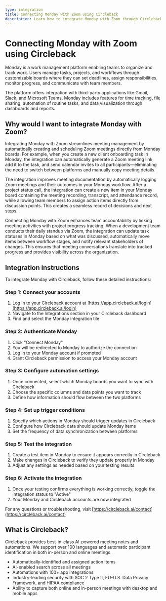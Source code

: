 ```yaml
---
type: integration
title: Connecting Monday with Zoom using Circleback
description: Learn how to integrate Monday with Zoom through Circleback to streamline meeting management, improve documentation, and enhance team accountability.
---
```


# Connecting Monday with Zoom using Circleback

Monday is a work management platform enabling teams to organize and track work. Users manage tasks, projects, and workflows through customizable boards where they can set deadlines, assign responsibilities, monitor progress, and communicate with team members.

The platform offers integration with third-party applications like Gmail, Slack, and Microsoft Teams. Monday includes features for time tracking, file sharing, automation of routine tasks, and data visualization through dashboards and reports.

## Why would I want to integrate Monday with Zoom?

Integrating Monday with Zoom streamlines meeting management by automatically creating and scheduling Zoom meetings directly from Monday boards. For example, when you create a new client onboarding task in Monday, the integration can automatically generate a Zoom meeting link, add it to the task, and send calendar invites to all participants—eliminating the need to switch between platforms and manually copy meeting details.

The integration improves meeting documentation by automatically logging Zoom meetings and their outcomes in your Monday workflow. After a project status call, the integration can create a new item in your Monday board containing the meeting recording, transcript, and attendance record, while allowing team members to assign action items directly from discussion points. This creates a seamless record of decisions and next steps.

Connecting Monday with Zoom enhances team accountability by linking meeting activities with project progress tracking. When a development team conducts their daily standup via Zoom, the integration can update task statuses in Monday based on what was discussed, automatically move items between workflow stages, and notify relevant stakeholders of changes. This ensures that meeting conversations translate into tracked progress and provides visibility across the organization.

## Integration instructions

To integrate Monday with Circleback, follow these detailed instructions:

### Step 1: Connect your accounts
1. Log in to your Circleback account at [https://app.circleback.ai/login](https://app.circleback.ai/login)
2. Navigate to the Integrations section in your Circleback dashboard
3. Find and select the Monday integration tile

### Step 2: Authenticate Monday
1. Click "Connect Monday"
2. You will be redirected to Monday to authorize the connection
3. Log in to your Monday account if prompted
4. Grant Circleback permission to access your Monday account

### Step 3: Configure automation settings
1. Once connected, select which Monday boards you want to sync with Circleback
2. Choose the specific columns and data points you want to track
3. Define how information should flow between the two platforms

### Step 4: Set up trigger conditions
1. Specify which actions in Monday should trigger updates in Circleback
2. Configure how Circleback data should update Monday items
3. Set the frequency of data synchronization between platforms

### Step 5: Test the integration
1. Create a test item in Monday to ensure it appears correctly in Circleback
2. Make changes in Circleback to verify they update properly in Monday
3. Adjust any settings as needed based on your testing results

### Step 6: Activate the integration
1. Once your testing confirms everything is working correctly, toggle the integration status to "Active"
2. Your Monday and Circleback accounts are now integrated

For any questions or troubleshooting, visit [https://circleback.ai/contact](https://circleback.ai/contact)

## What is Circleback?

Circleback provides best-in-class AI-powered meeting notes and automations. We support over 100 languages and automatic participant identification in both in-person and online meetings.
* Automatically-identified and assigned action items
* AI-enabled search across all meetings
* Automations with 100+ app integrations
* Industry-leading security with SOC 2 Type II, EU-U.S. Data Privacy Framework, and HIPAA compliance
* Ability to capture both online and in-person meetings with desktop and mobile apps
